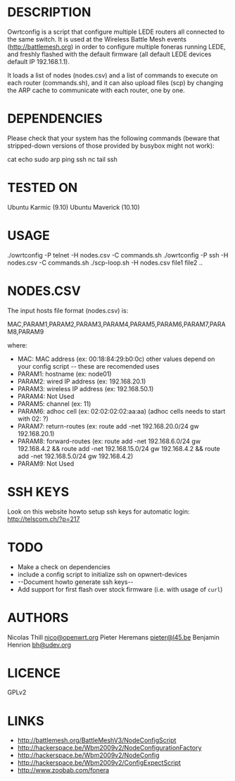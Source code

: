DESCRIPTION
===========

Owrtconfig is a script that configure multiple LEDE routers all connected to
the same switch.
It is used at the Wireless Battle Mesh events  (http://battlemesh.org) in order to
configure multiple foneras running LEDE, and freshly flashed with the
default firmware (all default LEDE devices default IP 192.168.1.1).

It loads a list of nodes (nodes.csv) and a list of commands to execute on each
router (commands.sh), and it can also upload files (scp) by changing the ARP cache 
to communicate with each router, one by one.



DEPENDENCIES
============

Please check that your system has the following commands (beware that
stripped-down versions of those provided by busybox might not work):

cat echo sudo arp ping ssh nc tail ssh

TESTED ON
=========

Ubuntu Karmic (9.10)
Ubuntu Maverick (10.10)

USAGE
=====

./owrtconfig -P telnet -H nodes.csv -C commands.sh
./owrtconfig -P ssh -H nodes.csv -C commands.sh
./scp-loop.sh -H nodes.csv file1 file2 .. 

NODES.CSV
=========

The input hosts file format (nodes.csv) is:

MAC,PARAM1,PARAM2,PARAM3,PARAM4,PARAM5,PARAM6,PARAM7,PARAM8,PARAM9

where:

* MAC: MAC address (ex: 00:18:84:29:b0:0c)
other values depend on your config script -- these are recomended uses
* PARAM1: hostname (ex: node01)
* PARAM2: wired IP address (ex: 192.168.20.1)
* PARAM3: wireless IP address (ex: 192.168.50.1)
* PARAM4: Not Used
* PARAM5: channel (ex: 11)
* PARAM6: adhoc cell (ex: 02:02:02:02:aa:aa) (adhoc cells needs to start with 02: ?)
* PARAM7: return-routes (ex: route add -net 192.168.20.0/24 gw 192.168.20.1)
* PARAM8: forward-routes (ex: route add -net 192.168.6.0/24 gw 192.168.4.2  && route add -net 192.168.15.0/24 gw 192.168.4.2  && route add -net 192.168.5.0/24 gw 192.168.4.2)
* PARAM9: Not Used

SSH KEYS
========

Look on this website howto setup ssh keys for automatic login:
http://telscom.ch/?p=217

TODO
====

* Make a check on dependencies
* include a config script to initialize ssh on opwnert-devices
* --Document howto generate ssh keys--
* Add support for first flash over stock firmware (i.e. with usage of `curl`)

AUTHORS
=======

Nicolas Thill <nico@openwrt.org>
Pieter Heremans <pieter@l45.be>
Benjamin Henrion <bh@udev.org>

LICENCE
=======

GPLv2

LINKS
=====

* http://battlemesh.org/BattleMeshV3/NodeConfigScript
* http://hackerspace.be/Wbm2009v2/NodeConfigurationFactory
* http://hackerspace.be/Wbm2009v2/NodeConfig
* http://hackerspace.be/Wbm2009v2/ConfigExpectScript
* http://www.zoobab.com/fonera
